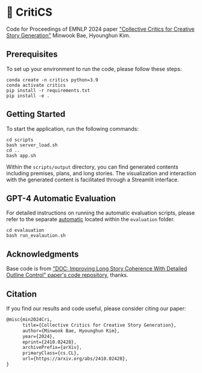 # 📖 CritiCS

Code for Proceedings of EMNLP 2024 paper ["Collective Critics for Creative Story Generation"](https://arxiv.org/abs/2410.02428) Minwook Bae, Hyounghun Kim.

## Prerequisites
To set up your environment to run the code, please follow these steps:

```Shell
conda create -n critics python=3.9
conda activate critics
pip install -r requirements.txt
pip install -e .
```

## Getting Started
To start the application, run the following commands:

```Shell
cd scripts
bash server_load.sh
cd ..
bash app.sh
```
Within the `scripts/output` directory, you can find generated contents including premises, plans, and long stories. The visualization and interaction with the generated content is facilitated through a Streamlit interface.

## GPT-4 Automatic Evaluation
For detailed instructions on running the automatic evaluation scripts, please refer to the separate [automatic](evaluation/automatic.md) located within the `evaluation` folder.

```Shell
cd evalauation
bash run_evalaution.sh
```

## Acknowledgments
Base code is from ["DOC: Improving Long Story Coherence With Detailed Outline Control" paper's code repository](https://github.com/yangkevin2/doc-story-generation), thanks.

## Citation

If you find our results and code useful, please consider citing our paper:

```latex
@misc{min2024Cri,
      title={Collective Critics for Creative Story Generation}, 
      author={Minwook Bae, Hyounghun Kim},
      year={2024},
      eprint={2410.02428},
      archivePrefix={arXiv},
      primaryClass={cs.CL},
      url={https://arxiv.org/abs/2410.02428}, 
}
```